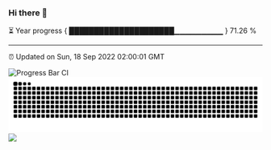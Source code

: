 ### Hi there 👋

⏳ Year progress { █████████████████████▁▁▁▁▁▁▁▁▁ } 71.26 %

---

⏰ Updated on Sun, 18 Sep 2022 02:00:01 GMT

![Progress Bar CI](https://github.com/liununu/liununu/workflows/Progress%20Bar%20CI/badge.svg)![](https://raw.githubusercontent.com/L1cardo/L1cardo/main/assets/github-contribution-grid-snake.svg)![](https://raw.githubusercontent.com/seesaws/seesaws/main/assets/github-contribution-grid-snake.svg)
